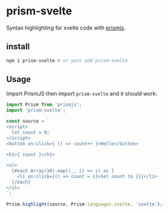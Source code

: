 # prism-svelte

Syntax highlighting for svelte code with [prismjs].

## install

```bash
npm i prism-svelte # or yarn add prism-svelte
```

## Usage

Import PrismJS then import `prism-svelte` and it should work:

```js
import Prism from 'prismjs';
import 'prism-svelte';

const source = `
<script>
  let count = 0;
</script>
<button on:click={ () => count++ }>Hello</button>

<h1>{ count }</h1>

<ul>
  {#each Array(10).map((_, i) => i) as }
    <li on:click={() => count = i}>Set count to {i}</li>
  {/each}
</ul>
`;

Prism.highlight(source, Prism.languages.svelte, 'svelte');
```

[prismjs]: https://prismjs.com/
